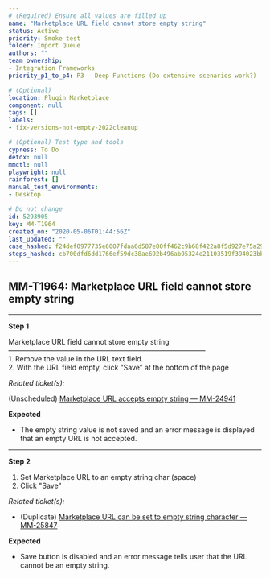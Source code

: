 ```yaml
---
# (Required) Ensure all values are filled up
name: "Marketplace URL field cannot store empty string"
status: Active
priority: Smoke test
folder: Import Queue
authors: ""
team_ownership: 
- Integration Frameworks
priority_p1_to_p4: P3 - Deep Functions (Do extensive scenarios work?)

# (Optional)
location: Plugin Marketplace
component: null
tags: []
labels: 
- fix-versions-not-empty-2022cleanup

# (Optional) Test type and tools
cypress: To Do
detox: null
mmctl: null
playwright: null
rainforest: []
manual_test_environments: 
- Desktop

# Do not change
id: 5293905
key: MM-T1964
created_on: "2020-05-06T01:44:56Z"
last_updated: ""
case_hashed: f24def0977735e6007fdaa6d587e80ff462c9b68f422a8f5d927e75a29435696721aa01f00e6fadd64e5f189def9e8a8
steps_hashed: cb700dfd6dd1766ef59dc38ae692b496ab95324e21103519f394023bbffc47654368773bca8dc75219309793846889ad
---
```


<!-- (Auto-generated) Based on frontmatter's "key" and "name" -->

## MM-T1964: Marketplace URL field cannot store empty string

---

**Step 1**

Marketplace URL field cannot store empty string\
————————————————————————————\
1\. Remove the value in the URL text field.\
2\. With the URL field empty, click “Save” at the bottom of the page

_Related ticket(s):_

(Unscheduled) [Marketplace URL accepts empty string — MM-24941](https://mattermost.atlassian.net/browse/MM-24941)

**Expected**

- The empty string value is not saved and an error message is displayed that an empty URL is not accepted.

---

**Step 2**

1. Set Marketplace URL to an empty string char (space)
2. Click "Save"

_Related ticket(s):_

- (Duplicate) [Marketplace URL can be set to empty string character — MM-25847](https://mattermost.atlassian.net/browse/MM-25847)

**Expected**

- Save button is disabled and an error message tells user that the URL cannot be an empty string.
